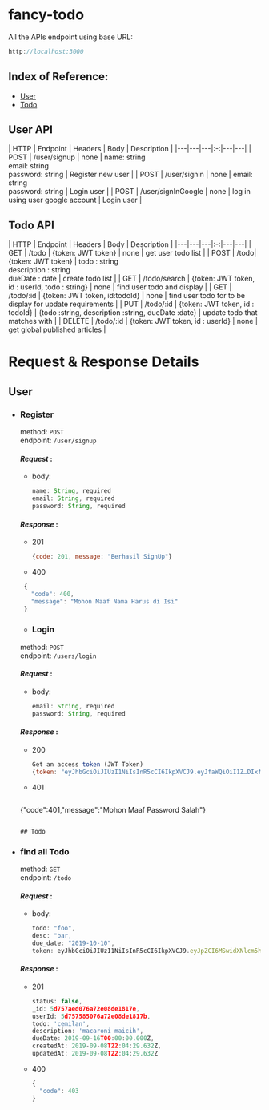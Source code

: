# fancy-todo

All the APIs endpoint using base URL:
```javascript
http://localhost:3000
```

## Index of Reference:
* [User]()
* [Todo]()

## User API
|  HTTP  | Endpoint | Headers | Body | Description |
|---|---|---|:-:|---|---|
| POST | /user/signup | none | name: string<br>email: string<br>password: string | Register new user |
| POST | /user/signin | none | email: string<br>password: string | Login user |
| POST | /user/signInGoogle | none | log in using user google account | Login user |

## Todo API
|  HTTP  | Endpoint | Headers | Body | Description | 
|---|---|---|:-:|---|---|
| GET | /todo | {token: JWT token} | none | get user todo list |
| POST | /todo| {token: JWT token} | todo : string<br>description : string<br>dueDate : date | create todo list |
| GET | /todo/search | {token: JWT token, id : userId, todo : string} | none | find user todo and display  |
| GET | /todo/:id | {token: JWT token, id:todoId} | none | find user todo for to be display for update requirements |
| PUT | /todo/:id | {token: JWT token, id : todoId} | {todo :string, description :string, dueDate :date} | update todo that matches with  |
| DELETE | /todo/:id | {token: JWT token, id : userId} | none | get global published articles |

# Request & Response Details

## User
+ ### Register
  method: `POST`<br>
  endpoint: `/user/signup`
  
  #### _Request_ :
  * body: 
    ```javascript
    name: String, required
    email: String, required
    password: String, required
    ```
    
  #### _Response_ :
  - 201
    ```javascript
    {code: 201, message: "Berhasil SignUp"}

    ```
  - 400
   ```javascript
    {
      "code": 400,
      "message": "Mohon Maaf Nama Harus di Isi"
    }
    ```
    
    + ### Login
  method: `POST`<br>
  endpoint: `/users/login`
  
  #### _Request_ :
  * body: 
    ```javascript
    email: String, required
    password: String, required
    ```
    
  #### _Response_ :
  - 200
    ```javascript
    Get an access token (JWT Token)
    {token: "eyJhbGciOiJIUzI1NiIsInR5cCI6IkpXVCJ9.eyJfaWQiOiI1Z…DIxfQ.rCDMqKOnNie3UktVbTbwayGzUiN3_SoHT6qlk15RYvI"}
    ```
  - 401
    ```javascript
   {"code":401,"message":"Mohon Maaf Password Salah"}
    ```

    ## Todo
+ ### find all Todo
  method: `GET`<br>
  endpoint: `/todo`
  
  #### _Request_ :
  * body: 
    ```javascript
    todo: "foo",
    desc: "bar, 
    due_date: "2019-10-10",
    token: eyJhbGciOiJIUzI1NiIsInR5cCI6IkpXVCJ9.eyJpZCI6MSwidXNlcm5hbWUiOiJiYWR1IiwiZW1haWwiOiJiYWR1QG1haWwuY29tIiwiaWF0IjoxNTY0OTkzNzgxfQ.Q4JKT7BRNCPOGUgTF-9NQTU2YASPRg7a3kO72fpPRY8
    ```
    
  #### _Response_ :
  - 201
    ```javascript
    status: false,
    _id: 5d757aed076a72e08de1817e,
    userId: 5d757585076a72e08de1817b,
    todo: 'cemilan',
    description: 'macaroni maicih',
    dueDate: 2019-09-16T00:00:00.000Z,
    createdAt: 2019-09-08T22:04:29.632Z,
    updatedAt: 2019-09-08T22:04:29.632Z 
    ```
  - 400
    ```javascript
    {
      "code": 403
    }
    ```


